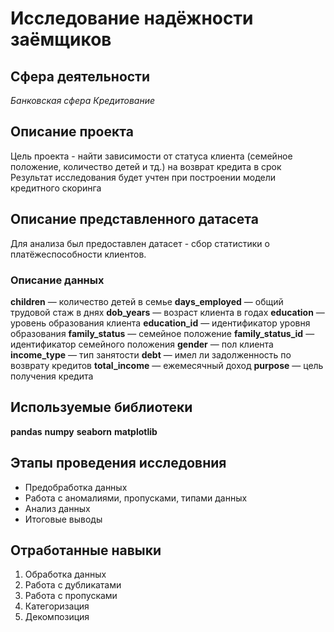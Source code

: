 # Исследование надёжности заёмщиков
## Сфера деятельности
*Банковская сфера*
*Кредитование*

## Описание проекта
Цель проекта - найти зависимости от статуса клиента (семейное положение, количество детей и тд.) на возврат кредита в срок
Результат исследования будет учтен при построении модели кредитного скоринга

## Описание представленного датасета
Для анализа был предоставлен датасет - сбор статистики о платёжеспособности клиентов.

### Описание данных
**children** — количество детей в семье
**days_employed** — общий трудовой стаж в днях
**dob_years** — возраст клиента в годах
**education** — уровень образования клиента
**education_id** — идентификатор уровня образования
**family_status** — семейное положение
**family_status_id** — идентификатор семейного положения
**gender** — пол клиента
**income_type** — тип занятости
**debt** — имел ли задолженность по возврату кредитов
**total_income** — ежемесячный доход
**purpose** — цель получения кредита

## Используемые библиотеки
**pandas**
**numpy**
**seaborn**
**matplotlib**

## Этапы проведения исследовния
- Предобработка данных
- Работа с аномалиями, пропусками, типами данных
- Анализ данных
- Итоговые выводы

## Отработанные навыки
1. Обработка данных
2. Работа с дубликатами
3. Работа с пропусками
4. Категоризация
5. Декомпозиция
